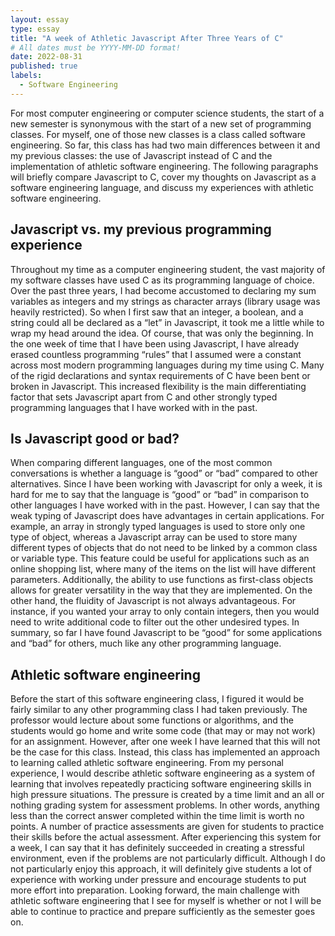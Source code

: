 ```yaml
---
layout: essay
type: essay
title: "A week of Athletic Javascript After Three Years of C"
# All dates must be YYYY-MM-DD format!
date: 2022-08-31
published: true
labels:
  - Software Engineering
---
```


For most computer engineering or computer science students, the start of a new semester is synonymous with the start of a new set of programming classes. For myself, one of those new classes is a class called software engineering. So far, this class has had two main differences between it and my previous classes: the use of Javascript instead of C and the implementation of athletic software engineering. The following paragraphs will briefly compare Javascript to C, cover my thoughts on Javascript as a software engineering language, and discuss my experiences with athletic software engineering.

## Javascript vs. my previous programming experience

Throughout my time as a computer engineering student, the vast majority of my software classes have used C as its programming language of choice. Over the past three years, I had become accustomed to declaring my sum variables as integers and my strings as character arrays (library usage was heavily restricted). So when I first saw that an integer, a boolean, and a string could all be declared as a “let” in Javascript, it took me a little while to wrap my head around the idea. Of course, that was only the beginning. In the one week of time that I have been using Javascript, I have already erased countless programming “rules” that I assumed were a constant across most modern programming languages during my time using C. Many of the rigid declarations and syntax requirements of C have been bent or broken in Javascript. This increased flexibility is the main differentiating factor that sets Javascript apart from C and other strongly typed programming languages that I have worked with in the past.

## Is Javascript good or bad?

When comparing different languages, one of the most common conversations is whether a language is “good” or “bad” compared to other alternatives. Since I have been working with Javascript for only a week, it is hard for me to say that the language is “good” or “bad” in comparison to other languages I have worked with in the past. However, I can say that the weak typing of Javascript does have advantages in certain applications. For example, an array in strongly typed languages is used to store only one type of object, whereas a Javascript array can be used to store many different types of objects that do not need to be linked by a common class or variable type. This feature could be useful for applications such as an online shopping list, where many of the items on the list will have different parameters. Additionally, the ability to use functions as first-class objects allows for greater versatility in the way that they are implemented. On the other hand, the fluidity of Javascript is not always advantageous. For instance, if you wanted your array to only contain integers, then you would need to write additional code to filter out the other undesired types. In summary, so far I have found Javascript to be “good” for some applications and “bad” for others, much like any other programming language.

## Athletic software engineering

Before the start of this software engineering class, I figured it would be fairly similar to any other programming class I had taken previously. The professor would lecture about some functions or algorithms, and the students would go home and write some code (that may or may not work) for an assignment. However, after one week I have learned that this will not be the case for this class. Instead, this class has implemented an approach to learning called athletic software engineering. From my personal experience, I would describe athletic software engineering as a system of learning that involves repeatedly practicing software engineering skills in high pressure situations. The pressure is created by a time limit and an all or nothing grading system for assessment problems. In other words, anything less than the correct answer completed within the time limit is worth no points. A number of practice assessments are given for students to practice their skills before the actual assessment. After experiencing this system for a week, I can say that it has definitely succeeded in creating a stressful environment, even if the problems are not particularly difficult. Although I do not particularly enjoy this approach, it will definitely give students a lot of experience with working under pressure and encourage students to put more effort into preparation. Looking forward, the main challenge with athletic software engineering that I see for myself is whether or not I will be able to continue to practice and prepare sufficiently as the semester goes on. 
